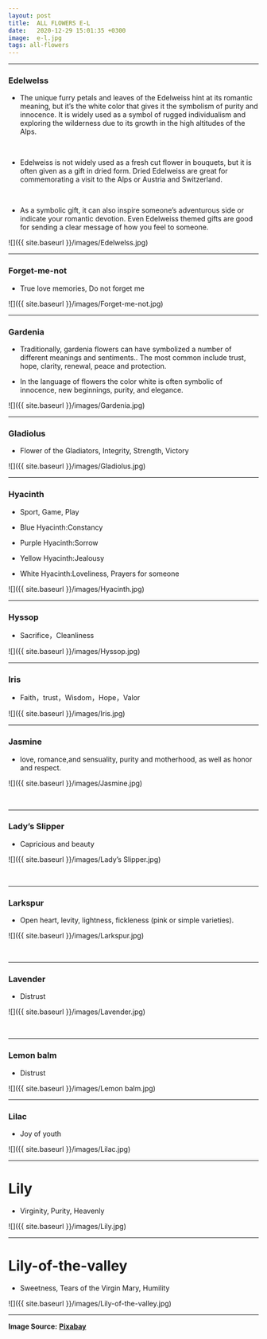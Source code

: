 ```yaml
---
layout: post
title:  ALL FLOWERS E-L
date:   2020-12-29 15:01:35 +0300
image:  e-l.jpg
tags: all-flowers
---
```

***

### Edelwelss

* The unique furry petals and leaves of the Edelweiss hint at its romantic meaning, but it’s the white color that gives it the symbolism of purity and innocence. It is widely used as a symbol of rugged individualism and exploring the wilderness due to its growth in the high altitudes of the Alps.
<br>

* Edelweiss is not widely used as a fresh cut flower in bouquets, but it is often given as a gift in dried form. Dried Edelweiss are great for commemorating a visit to the Alps or Austria and Switzerland. 
<br>

* As a symbolic gift, it can also inspire someone’s adventurous side or indicate your romantic devotion. Even Edelweiss themed gifts are good for sending a clear message of how you feel to someone.

![]({{ site.baseurl }}/images/Edelwelss.jpg)
<br>

***

### Forget-me-not

* True love memories, Do not forget me	

![]({{ site.baseurl }}/images/Forget-me-not.jpg)
<br>

***

### Gardenia

* Traditionally, gardenia flowers can have symbolized a number of different meanings and sentiments.. The most common include trust, hope, clarity, renewal, peace and protection. 

* In the language of flowers the color white is often symbolic of innocence, new beginnings, purity, and elegance.

![]({{ site.baseurl }}/images/Gardenia.jpg)
<br>

***

### Gladiolus	

* Flower of the Gladiators, Integrity, Strength, Victory

![]({{ site.baseurl }}/images/Gladiolus.jpg)
<br>

***

### Hyacinth	

* Sport, Game, Play

* Blue Hyacinth:Constancy

* Purple Hyacinth:Sorrow

* Yellow Hyacinth:Jealousy

* White Hyacinth:Loveliness, Prayers for someone

![]({{ site.baseurl }}/images/Hyacinth.jpg)
<br>

***

### Hyssop

* Sacrifice，Cleanliness

![]({{ site.baseurl }}/images/Hyssop.jpg)
<br>

***

### Iris

* Faith，trust，Wisdom，Hope，Valor

![]({{ site.baseurl }}/images/Iris.jpg)
<br>

***

### Jasmine

* love, romance,and sensuality, purity and motherhood, as well as honor and respect.

![]({{ site.baseurl }}/images/Jasmine.jpg)

<br>

***

### Lady’s Slipper

* Capricious and beauty

![]({{ site.baseurl }}/images/Lady’s Slipper.jpg)

<br>

***

### Larkspur

* Open heart, levity, lightness, fickleness (pink or simple varieties).

![]({{ site.baseurl }}/images/Larkspur.jpg)

<br>

***

### Lavender

* Distrust

![]({{ site.baseurl }}/images/Lavender.jpg)

<br>

***

### Lemon balm	

* Distrust 

![]({{ site.baseurl }}/images/Lemon balm.jpg)
<br>

***

### Lilac

* Joy of youth

![]({{ site.baseurl }}/images/Lilac.jpg)
<br>

***

# Lily 

* Virginity, Purity, Heavenly

![]({{ site.baseurl }}/images/Lily.jpg)
<br>

***

# Lily-of-the-valley

* Sweetness, Tears of the Virgin Mary, Humility

![]({{ site.baseurl }}/images/Lily-of-the-valley.jpg)
<br>

***



__Image Source:__ <a href="https://pixabay.com/">__Pixabay__</a>